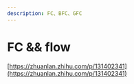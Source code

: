 ```yaml
---
description: FC、BFC、GFC
---
```


# FC && flow

[https://zhuanlan.zhihu.com/p/131402341](https://zhuanlan.zhihu.com/p/131402341)

